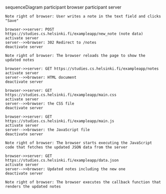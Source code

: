 sequenceDiagram
    participant browser
    participant server

    Note right of browser: User writes a note in the text field and clicks "Save"

    browser->>server: POST https://studies.cs.helsinki.fi/exampleapp/new_note (note data)
    activate server
    server-->>browser: 302 Redirect to /notes
    deactivate server

    Note right of browser: The browser reloads the page to show the updated notes

    browser->>server: GET https://studies.cs.helsinki.fi/exampleapp/notes
    activate server
    server-->>browser: HTML document
    deactivate server

    browser->>server: GET https://studies.cs.helsinki.fi/exampleapp/main.css
    activate server
    server-->>browser: the CSS file
    deactivate server

    browser->>server: GET https://studies.cs.helsinki.fi/exampleapp/main.js
    activate server
    server-->>browser: the JavaScript file
    deactivate server

    Note right of browser: The browser starts executing the JavaScript code that fetches the updated JSON data from the server

    browser->>server: GET https://studies.cs.helsinki.fi/exampleapp/data.json
    activate server
    server-->>browser: Updated notes including the new one
    deactivate server

    Note right of browser: The browser executes the callback function that renders the updated notes

